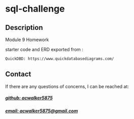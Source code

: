 # sql-challenge

## Description
Module 9 Homework

starter code and ERD exported from :

    QuickDBD: https://www.quickdatabasediagrams.com/

## Contact
If there are any questions of concerns, I can be reached at:

##### [github: acwalker5875](https://github.com/acwalker5875)

##### [email: acwalker5875@gmail.com](mailto:acwalker5875@gmail.com)